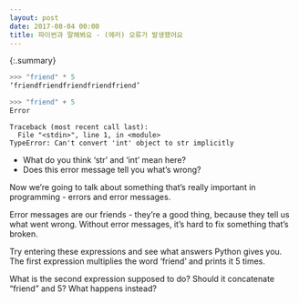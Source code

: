 ```yaml
---
layout: post
date: 2017-08-04 00:00
title: 파이썬과 말해봐요 - (에러) 오류가 발생했어요
---
```



{:.summary}
```python
>>> "friend" * 5
‘friendfriendfriendfriendfriend’

>>> "friend" + 5
Error
```
```
Traceback (most recent call last):
  File "<stdin>", line 1, in <module>
TypeError: Can't convert 'int' object to str implicitly
```
* What do you think ‘str’ and ‘int’ mean here?
* Does this error message tell you what’s wrong?


Now we’re going to talk about something that’s really important in programming - errors and error messages.

Error messages are our friends - they’re a good thing, because they tell us what went wrong.  Without error messages, it’s hard to fix something that’s broken.


Try entering these expressions and see what answers Python gives you.  The first expression multiplies the word ‘friend’ and prints it 5 times.

What is the second expression supposed to do?  Should it concatenate “friend” and 5?  What happens instead? 